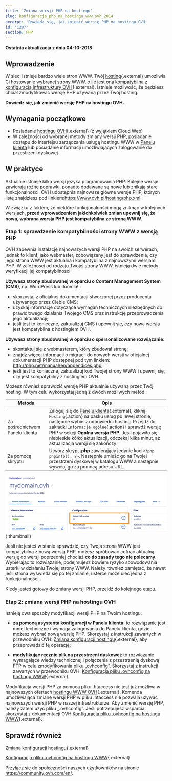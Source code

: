 ```yaml
---
title: 'Zmiana wersji PHP na hostingu'
slug: konfiguracja_php_na_hostingu_www_ovh_2014
excerpt: 'Dowiedz się, jak zmienić wersję PHP na hostingu OVH'
id: '1207'
section: PHP
---
```


**Ostatnia aktualizacja z dnia 04-10-2018**

## Wprowadzenie

W sieci istnieje bardzo wiele stron WWW. Twój [hosting](https://www.ovh.pl/hosting/){.external} umożliwia Ci hostowanie wybranej strony WWW, o ile jest ona kompatybilna z [konfiguracją infrastruktury OVH](https://cluster028.hosting.ovh.net/infos/){.external}. Istnieje możliwość, że będziesz chciał zmodyfikować wersję PHP używaną przez Twój hosting.

**Dowiedz się, jak zmienić wersję PHP na hostingu OVH.**

## Wymagania początkowe

- Posiadanie [hostingu OVH](https://www.ovh.pl/hosting/){.external} (z wyjątkiem Cloud Web)
- W zależności od wybranej metody zmiany wersji PHP, posiadanie dostępu do interfejsu zarządzania usługą hostingu WWW w [Panelu klienta](https://www.ovh.com/auth/?action=gotomanager&from=https://www.ovh.pl/&ovhSubsidiary=pl) lub posiadanie informacji umożliwiających zalogowanie do przestrzeni dyskowej 

## W praktyce

Aktualnie istnieje kilka wersji języka programowania PHP. Kolejne wersje zawierają różne poprawki, ponadto dodawane są nowe lub znikają stare funkcjonalności. OVH udostępnia najnowsze główne wersje PHP, których listę znajdziesz pod linkiem:<https://www.ovh.pl/hosting/php.xml>. 

W związku z faktem, że niektóre funkcjonalności mogą zniknąć w kolejnych wersjach, **przed wprowadzeniem jakichkolwiek zmian upewnij się, że nowa, wybrana wersja PHP jest kompatybilna ze stroną WWW.**

### Etap 1: sprawdzenie kompatybilności strony WWW z wersją PHP

OVH zapewnia instalację najnowszych wersji PHP na swoich serwerach, jednak to klient, jako webmaster, zobowiązany jest do sprawdzenia, czy jego strona WWW jest aktualna i kompatybilna z najnowszymi wersjami PHP. W zależności od rodzaju Twojej strony WWW, istnieją dwie metody weryfikacji jej kompatybilności:

**Używasz strony zbudowanej w oparciu o Content Management System (CMS)**, np. WordPress lub Joomla! : 

- skorzystaj z oficjalnej dokumentacji stworzonej przez producenta używanego przez Ciebie CMS; 
- uzyskaj informacje dotyczące wymagań technicznych niezbędnych do prawidłowego działania Twojego CMS oraz instrukcję przeprowadzenia jego aktualizacji;
- jeśli jest to konieczne, zaktualizuj CMS i upewnij się, czy nowa wersja jest kompatybilna z hostingiem OVH.

**Używasz strony zbudowanej w oparciu o spersonalizowane rozwiązanie**: 

- skontaktuj się z webmasterem, który zbudował stronę;
- znajdź więcej informacji o migracji do nowych wersji w oficjalnej dokumentacji PHP dostępnej pod tym linkiem: <http://php.net/manual/en/appendices.php>;
- jeśli jest to konieczne, zaktualizuj kod Twojej strony WWW i upewnij się, czy jest kompatybilny z hostingiem OVH.

Możesz również sprawdzić wersję PHP aktualnie używaną przez Twój hosting. W tym celu wykorzystaj jedną z dwóch możliwych metod: 

|Metoda|Opis |
|---|---|
|Za pośrednictwem Panelu klienta|Zaloguj się do [Panelu klienta](https://www.ovh.com/auth/?action=gotomanager&from=https://www.ovh.pl/&ovhSubsidiary=pl){.external}, kliknij `Hosting`{.action} na pasku usług po lewej stronie, następnie wybierz odpowiedni hosting. Przejdź do zakładki `Informacje ogólne`{.action} i sprawdź wersję PHP w sekcji **Ogólna wersja PHP**. Jeśli pojawiło się niebieskie kółko aktualizacji, odczekaj kilka minut, aż aktualizacja wersji się zakończy.|
|Za pomocą skryptu|Utwórz skrypt **.php** zawierający jedynie kod `<?php phpinfo(); ?>`. Następnie umieść go na Twojej przestrzeni dyskowej w katalogu WWW a następnie wywołaj go za pomocą adresu URL.|

![phpversion](images/change-php-version-step1.png){.thumbnail}

Jeśli nie jesteś w stanie sprawdzić, czy Twoja strona WWW jest kompatybilna z nową wersją PHP, możesz spróbować cofnąć aktualną wersję do wersji poprzedniej chociaż **co do zasady tego nie polecamy**. Wybierając to rozwiązanie, podejmujesz bowiem ryzyko spowodowania usterki w działaniu Twojej strony WWW. Należy również pamiętać, że nawet jeśli strona wyświetla się po tej zmianie, usterce może ulec jedna z funkcjonalności. 

Kiedy jesteś gotowy do zmiany wersji PHP, przejdź do kolejnego etapu.

### Etap 2: zmiana wersji PHP na hostingu OVH

Istnieją dwa sposoby modyfikacji wersji PHP na Twoim hostingu:

- **za pomocą asystenta konfiguracji w Panelu klienta**: to rozwiązanie jest mniej techniczne i wymaga zalogowania do Panelu klienta, gdzie możesz wybrać nową wersję PHP. Skorzystaj z instrukcji zawartych w przewodniku OVH: [Zmiana konfiguracji hostingu](https://docs.ovh.com/pl/hosting/zmiana_srodowiska_uruchomieniowego_dla_hostingu_www/){.external}, aby przeprowadzić tę operację;

- **modyfikując ręcznie plik na przestrzeni dyskowej**: to rozwiązanie wymagające wiedzy technicznej i połączenia z przestrzenią dyskową FTP w celu zmodyfikowania pliku „ovhconfig”. Skorzystaj z instrukcji zawartych w przewodniku OVH: [Konfiguracja pliku .ovhconfig na hostingu WWW](https://docs.ovh.com/pl/hosting/konfiguracja-pliku-ovhconfig/){.external}.

Modyfikacja wersji PHP za pomocą pliku .htaccess nie jest już możliwa w najnowszych ofertach [hostingu WWW OVH](https://www.ovh.pl/hosting//){.external}. Komenda umożliwiająca zmianę wersji PHP w pliku .htaccess nie pozwala używać najnowszych wersji PHP w naszej infrastrukturze. Aby zmienić wersję PHP, należy zatem użyć pliku „.ovhconfig”. Jeśli potrzebujesz wsparcia, skorzystaj z dokumentacji OVH [Konfiguracja pliku .ovhconfig na hostingu WWW](https://docs.ovh.com/pl/hosting/konfiguracja-pliku-ovhconfig/){.external}.

## Sprawdź również

[Zmiana konfiguracji hostingu](https://docs.ovh.com/pl/hosting/zmiana_srodowiska_uruchomieniowego_dla_hostingu_www/){.external}

[Konfiguracja pliku .ovhconfig na hostingu WWW](https://docs.ovh.com/pl/hosting/konfiguracja-pliku-ovhconfig/){.external}

Przyłącz się do społeczności naszych użytkowników na stronie <https://community.ovh.com/en/>.